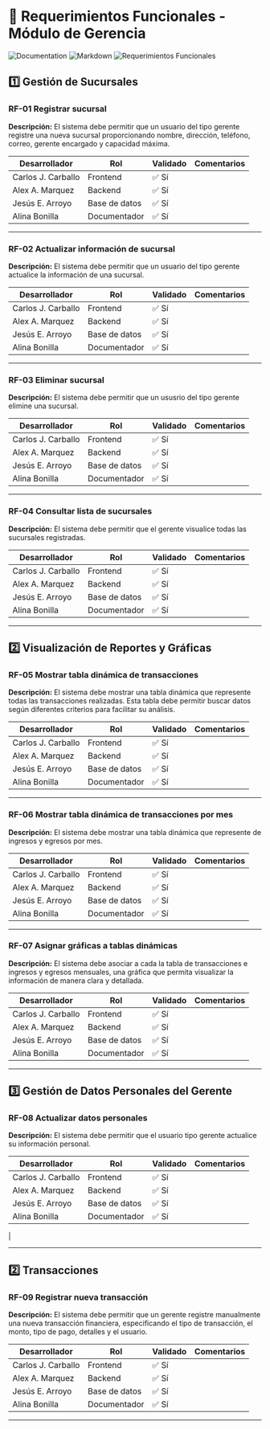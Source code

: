 # 📌 Requerimientos Funcionales - Módulo de Gerencia 

![Documentation](https://img.shields.io/badge/Documentation-Important-orange?style=for-the-badge)
![Markdown](https://img.shields.io/badge/Markdown-000000?style=for-the-badge&logo=markdown&logoColor=white)
![Requerimientos Funcionales](https://img.shields.io/badge/Requerimientos%20Funcionales-0057B8?style=for-the-badge&logo=codefactor&logoColor=white)


## 1️⃣ Gestión de Sucursales  

### RF-01 Registrar sucursal  
**Descripción:** El sistema debe permitir que un usuario del tipo gerente registre una nueva sucursal proporcionando nombre, dirección, teléfono, correo, gerente encargado y capacidad máxima.  

| Desarrollador | Rol           | Validado | Comentarios |
|--------------|--------------|----------|-------------|
| Carlos J. Carballo        | Frontend     | ✅ Sí    |             |
| Alex A. Marquez        | Backend      | ✅ Sí    |             |
| Jesús E. Arroyo       | Base de datos | ✅ Sí    |  |
| Alina Bonilla      | Documentador | ✅ Sí    |             |

---

### RF-02 Actualizar información de sucursal  
**Descripción:** El sistema debe permitir que un usuario del tipo gerente actualice la información de una sucursal.  


| Desarrollador | Rol           | Validado | Comentarios |
|--------------|--------------|----------|-------------|
| Carlos J. Carballo        | Frontend     | ✅ Sí     |             |
| Alex A. Marquez        | Backend      | ✅ Sí    |             |
| Jesús E. Arroyo       | Base de datos | ✅ Sí     |  |
| Alina Bonilla      | Documentador | ✅ Sí    |  

---

### RF-03 Eliminar sucursal  
**Descripción:** El sistema debe permitir que un ususrio del tipo gerente elimine una sucursal.

| Desarrollador | Rol           | Validado | Comentarios |
|--------------|--------------|----------|-------------|
| Carlos J. Carballo        | Frontend     | ✅ Sí     |             |
| Alex A. Marquez        | Backend      | ✅ Sí    |             |
| Jesús E. Arroyo       | Base de datos | ✅ Sí     |  |
| Alina Bonilla      | Documentador | ✅ Sí    |  

---

### RF-04 Consultar lista de sucursales  
**Descripción:** El sistema debe permitir que el gerente visualice todas las sucursales registradas.  

| Desarrollador | Rol           | Validado | Comentarios |
|--------------|--------------|----------|-------------|
| Carlos J. Carballo        | Frontend     | ✅ Sí    |             |
| Alex A. Marquez        | Backend      | ✅ Sí   |             |
| Jesús E. Arroyo       | Base de datos | ✅ Sí    |  |
| Alina Bonilla      | Documentador | ✅ Sí    |  
---

## 2️⃣ Visualización de Reportes y Gráficas  

### RF-05 Mostrar tabla dinámica de transacciones  
**Descripción:** El sistema debe mostrar una tabla dinámica que represente todas las transacciones realizadas. Esta tabla debe permitir buscar datos según diferentes criterios para facilitar su análisis.

| Desarrollador       | Rol           | Validado | Comentarios |
|---------------------|---------------|----------|-------------|
| Carlos J. Carballo  | Frontend      | ✅ Sí     |             |
| Alex A. Marquez     | Backend       | ✅ Sí     |             |
| Jesús E. Arroyo     | Base de datos | ✅ Sí     |    |
| Alina Bonilla       | Documentador  | ✅ Sí     |             |

---

### RF-06 Mostrar tabla dinámica de transacciones por mes  
**Descripción:** El sistema debe mostrar una tabla dinámica que represente de ingresos y egresos por mes. 

| Desarrollador       | Rol           | Validado | Comentarios |
|---------------------|---------------|----------|-------------|
| Carlos J. Carballo  | Frontend      | ✅ Sí      |             |
| Alex A. Marquez     | Backend       | ✅ Sí      |             |
| Jesús E. Arroyo     | Base de datos | ✅ Sí      |     |
| Alina Bonilla       | Documentador  | ✅ Sí     |             |

---

### RF-07 Asignar gráficas a tablas dinámicas  
**Descripción:**  El sistema debe asociar a cada la tabla de transacciones e ingresos y egresos mensuales, una gráfica que permita visualizar la información de manera clara y detallada.

| Desarrollador       | Rol           | Validado | Comentarios |
|---------------------|---------------|----------|-------------|
| Carlos J. Carballo  | Frontend      | ✅ Sí     |             |
| Alex A. Marquez     | Backend       | ✅ Sí     |             |
| Jesús E. Arroyo     | Base de datos | ✅ Sí     |     |
| Alina Bonilla       | Documentador  | ✅ Sí     |             |

---

## 3️⃣ Gestión de Datos Personales del Gerente  

### RF-08 Actualizar datos personales  
**Descripción:** El sistema debe permitir que el usuario tipo gerente actualice su información personal.

| Desarrollador | Rol           | Validado | Comentarios |
|--------------|--------------|----------|-------------|
| Carlos J. Carballo        | Frontend     | ✅ Sí     |             |
| Alex A. Marquez        | Backend      | ✅ Sí    |             |
| Jesús E. Arroyo       | Base de datos | ✅ Sí     |  |
| Alina Bonilla      | Documentador | ✅ Sí    |  
|

---
## 2️⃣ Transacciones 

### RF-09 Registrar nueva transacción  
**Descripción:** El sistema debe permitir que un gerente registre manualmente una nueva transacción financiera, especificando el tipo de transacción, el monto, tipo de pago, detalles y el usuario.

| Desarrollador        | Rol           | Validado | Comentarios                      |
|----------------------|--------------|----------|----------------------------------|
| Carlos J. Carballo  | Frontend     | ✅ Sí     |                                  |
| Alex A. Marquez     | Backend      | ✅ Sí     |                                  |
| Jesús E. Arroyo     | Base de datos | ✅ Sí     |       |
| Alina Bonilla       | Documentador | ✅ Sí    |                                  |

---
